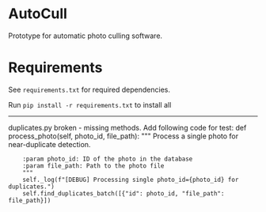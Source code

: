 # AutoCull

Prototype for automatic photo culling software. 

# Requirements
See `requirements.txt` for required dependencies. 

Run `pip install -r requirements.txt` to install all

---

duplicates.py broken - missing methods. Add following code for test:
    def process_photo(self, photo_id, file_path):
        """
        Process a single photo for near-duplicate detection.

        :param photo_id: ID of the photo in the database
        :param file_path: Path to the photo file
        """
        self._log(f"[DEBUG] Processing single photo_id={photo_id} for duplicates.")
        self.find_duplicates_batch([{"id": photo_id, "file_path": file_path}])

